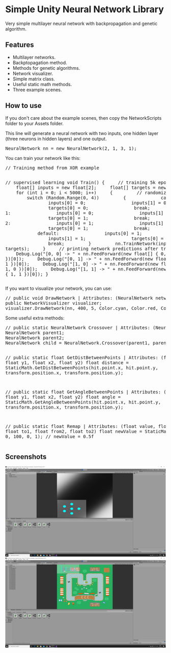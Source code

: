 <h1>Simple Unity Neural Network Library</h1>
<p>Very simple multilayer neural network with backpropagation and genetic algorithm.</p>

<h2>Features</h2>
<ul>
    <li>Multilayer networks.</li>
    <li>Backptopagation method.</li>
    <li>Methods for genetic algorithms.</li>
    <li>Network visualizer.</li>
    <li>Simple matrix class.</li>
    <li>Useful static math methods.</li>
    <li>Three example scenes.</li>
</ul>

<h2>How to use</h2>
<p>If you don't care about the example scenes, then copy the NetworkScripts folder to your Assets folder.</p>
<p>This line will generate a neural network with two inputs, one hidden layer (three neurons in hidden layers) and one output.</p>
<pre lang="csharp">
NeuralNetwork nn = new NeuralNetwork(2, 1, 3, 1);
</pre>
<p>You can train your network like this:</p>
<pre lang="csharp">
// Training method from XOR example

// supervised learning
void Train()
{
&nbsp;&nbsp;&nbsp;&nbsp;// training 5k epochs
&nbsp;&nbsp;&nbsp;&nbsp;float[] inputs = new float[2];
&nbsp;&nbsp;&nbsp;&nbsp;float[] targets = new float[1];
&nbsp;&nbsp;&nbsp;&nbsp;for (int i = 0; i < 5000; i++)
&nbsp;&nbsp;&nbsp;&nbsp;{
&nbsp;&nbsp;&nbsp;&nbsp;&nbsp;&nbsp;&nbsp;&nbsp;// randomizing data
&nbsp;&nbsp;&nbsp;&nbsp;&nbsp;&nbsp;&nbsp;&nbsp;switch (Random.Range(0, 4))
&nbsp;&nbsp;&nbsp;&nbsp;&nbsp;&nbsp;&nbsp;&nbsp;{
&nbsp;&nbsp;&nbsp;&nbsp;&nbsp;&nbsp;&nbsp;&nbsp;&nbsp;&nbsp;&nbsp;&nbsp;case 0:
&nbsp;&nbsp;&nbsp;&nbsp;&nbsp;&nbsp;&nbsp;&nbsp;&nbsp;&nbsp;&nbsp;&nbsp;&nbsp;&nbsp;&nbsp;&nbsp;inputs[0] = 0;
&nbsp;&nbsp;&nbsp;&nbsp;&nbsp;&nbsp;&nbsp;&nbsp;&nbsp;&nbsp;&nbsp;&nbsp;&nbsp;&nbsp;&nbsp;&nbsp;inputs[1] = 0;
&nbsp;&nbsp;&nbsp;&nbsp;&nbsp;&nbsp;&nbsp;&nbsp;&nbsp;&nbsp;&nbsp;&nbsp;&nbsp;&nbsp;&nbsp;&nbsp;targets[0] = 0;
&nbsp;&nbsp;&nbsp;&nbsp;&nbsp;&nbsp;&nbsp;&nbsp;&nbsp;&nbsp;&nbsp;&nbsp;&nbsp;&nbsp;&nbsp;&nbsp;break;
&nbsp;&nbsp;&nbsp;&nbsp;&nbsp;&nbsp;&nbsp;&nbsp;&nbsp;&nbsp;&nbsp;&nbsp;case 1:
&nbsp;&nbsp;&nbsp;&nbsp;&nbsp;&nbsp;&nbsp;&nbsp;&nbsp;&nbsp;&nbsp;&nbsp;&nbsp;&nbsp;&nbsp;&nbsp;inputs[0] = 0;
&nbsp;&nbsp;&nbsp;&nbsp;&nbsp;&nbsp;&nbsp;&nbsp;&nbsp;&nbsp;&nbsp;&nbsp;&nbsp;&nbsp;&nbsp;&nbsp;inputs[1] = 1;
&nbsp;&nbsp;&nbsp;&nbsp;&nbsp;&nbsp;&nbsp;&nbsp;&nbsp;&nbsp;&nbsp;&nbsp;&nbsp;&nbsp;&nbsp;&nbsp;targets[0] = 1;
&nbsp;&nbsp;&nbsp;&nbsp;&nbsp;&nbsp;&nbsp;&nbsp;&nbsp;&nbsp;&nbsp;&nbsp;&nbsp;&nbsp;&nbsp;&nbsp;break;
&nbsp;&nbsp;&nbsp;&nbsp;&nbsp;&nbsp;&nbsp;&nbsp;&nbsp;&nbsp;&nbsp;&nbsp;case 2:
&nbsp;&nbsp;&nbsp;&nbsp;&nbsp;&nbsp;&nbsp;&nbsp;&nbsp;&nbsp;&nbsp;&nbsp;&nbsp;&nbsp;&nbsp;&nbsp;inputs[0] = 1;
&nbsp;&nbsp;&nbsp;&nbsp;&nbsp;&nbsp;&nbsp;&nbsp;&nbsp;&nbsp;&nbsp;&nbsp;&nbsp;&nbsp;&nbsp;&nbsp;inputs[1] = 0;
&nbsp;&nbsp;&nbsp;&nbsp;&nbsp;&nbsp;&nbsp;&nbsp;&nbsp;&nbsp;&nbsp;&nbsp;&nbsp;&nbsp;&nbsp;&nbsp;targets[0] = 1;
&nbsp;&nbsp;&nbsp;&nbsp;&nbsp;&nbsp;&nbsp;&nbsp;&nbsp;&nbsp;&nbsp;&nbsp;&nbsp;&nbsp;&nbsp;&nbsp;break;
&nbsp;&nbsp;&nbsp;&nbsp;&nbsp;&nbsp;&nbsp;&nbsp;&nbsp;&nbsp;&nbsp;&nbsp;default:
&nbsp;&nbsp;&nbsp;&nbsp;&nbsp;&nbsp;&nbsp;&nbsp;&nbsp;&nbsp;&nbsp;&nbsp;&nbsp;&nbsp;&nbsp;&nbsp;inputs[0] = 1;
&nbsp;&nbsp;&nbsp;&nbsp;&nbsp;&nbsp;&nbsp;&nbsp;&nbsp;&nbsp;&nbsp;&nbsp;&nbsp;&nbsp;&nbsp;&nbsp;inputs[1] = 1;
&nbsp;&nbsp;&nbsp;&nbsp;&nbsp;&nbsp;&nbsp;&nbsp;&nbsp;&nbsp;&nbsp;&nbsp;&nbsp;&nbsp;&nbsp;&nbsp;targets[0] = 0;
&nbsp;&nbsp;&nbsp;&nbsp;&nbsp;&nbsp;&nbsp;&nbsp;&nbsp;&nbsp;&nbsp;&nbsp;&nbsp;&nbsp;&nbsp;&nbsp;break;
&nbsp;&nbsp;&nbsp;&nbsp;&nbsp;&nbsp;&nbsp;&nbsp;}
&nbsp;&nbsp;&nbsp;&nbsp;&nbsp;&nbsp;&nbsp;&nbsp;nn.TrainNetwork(inputs, targets);
&nbsp;&nbsp;&nbsp;&nbsp;}
&nbsp;&nbsp;&nbsp;&nbsp;// printing network predictions after training
&nbsp;&nbsp;&nbsp;&nbsp;Debug.Log("[0, 0] -> " + nn.FeedForward(new float[] { 0, 0 })[0]);
&nbsp;&nbsp;&nbsp;&nbsp;Debug.Log("[0, 1] -> " + nn.FeedForward(new float[] { 0, 1 })[0]);
&nbsp;&nbsp;&nbsp;&nbsp;Debug.Log("[1, 0] -> " + nn.FeedForward(new float[] { 1, 0 })[0]);
&nbsp;&nbsp;&nbsp;&nbsp;Debug.Log("[1, 1] -> " + nn.FeedForward(new float[] { 1, 1 })[0]);
}
</pre>

<p>If you want to visualize your network, you can use:</p>
<pre lang="csharp">
// public void DrawNetwork | Attributes: (NeuralNetwork network, int size, int layerGap, Color neuronColor, Color connectionStrong, Color connectionWeak, Color background)
public NetworkVisualizer visualizer;
visualizer.DrawNetwork(nn, 400, 5, Color.cyan, Color.red, Color.blue, new Color(1, 1, 1, 0.3f));
</pre>

<p>Some useful extra methods:</p>
<pre lang="csharp">
// public static NeuralNetwork Crossover | Attributes: (NeuralNetwork nn1, NeuralNetwork nn2, float mutationPercent)
NeuralNetwork parent1;
NeuralNetwork parent2;
NeuralNetwork child = NeuralNetwork.Crossover(parent1, parent2, 5);

// public static float GetDistBetweenPoints | Attributes: (float x1, float y1, float x2, float y2)
float distance = StaticMath.GetDistBetweenPoints(hit.point.x, hit.point.y, transform.position.x, transform.position.y);

// public static float GetAngleBetweenPoints | Attributes: (float x1, float y1, float x2, float y2)
float angle = StaticMath.GetAngleBetweenPoints(hit.point.x, hit.point.y, transform.position.x, transform.position.y);

// public static float Remap | Attributes: (float value, float from1, float to1, float from2, float to2)
float newValue = StaticMath.Remap(50, 0, 100, 0, 1); // newValue = 0.5f
</pre>

<h2>Screenshots</h2>
<img src="screenshots/or.png" alt="XOR">
<img src="screenshots/f1.png" alt="Formula">